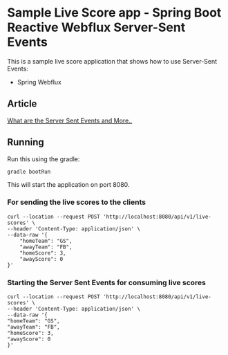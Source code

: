 # Sample Live Score app - Spring Boot Reactive Webflux Server-Sent Events

This is a sample live score application that shows how to use Server-Sent Events:
- Spring Webflux

## Article
[What are the Server Sent Events and More..](https://gokhana.medium.com)

## Running

Run this using the gradle:

```
gradle bootRun
```

This will start the application on port 8080.

### For sending the live scores to the clients
```  
curl --location --request POST 'http://localhost:8080/api/v1/live-scores' \
--header 'Content-Type: application/json' \
--data-raw '{
    "homeTeam": "GS",
    "awayTeam": "FB",
    "homeScore": 3,
    "awayScore": 0
}' 
```

### Starting the Server Sent Events for consuming live scores
```
curl --location --request POST 'http://localhost:8080/api/v1/live-scores' \
--header 'Content-Type: application/json' \
--data-raw '{
"homeTeam": "GS",
"awayTeam": "FB",
"homeScore": 3,
"awayScore": 0
}' 
```
